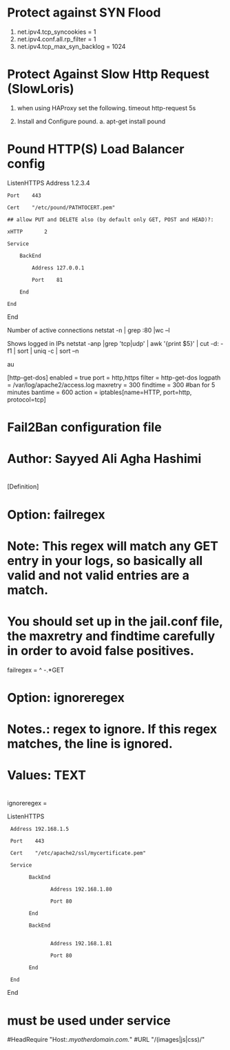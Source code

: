 Protect against SYN Flood
==========================
1. net.ipv4.tcp_syncookies = 1
2. net.ipv4.conf.all.rp_filter = 1
3. net.ipv4.tcp_max_syn_backlog = 1024 

Protect Against Slow Http Request (SlowLoris)
=============================================
1. when using HAProxy set the following.
timeout http-request 5s


1. Install and Configure pound.
	a. apt-get install pound
	
Pound HTTP(S) Load Balancer config
==================================
ListenHTTPS
Address 1.2.3.4

	Port	443

	Cert    "/etc/pound/PATHTOCERT.pem"

	## allow PUT and DELETE also (by default only GET, POST and HEAD)?:

	xHTTP		2

	Service

		BackEnd

			Address	127.0.0.1

			Port	81

		End

	End

End


Number of active connections
	netstat -n | grep :80 |wc –l

Shows logged in IPs
netstat -anp |grep 'tcp\|udp' | awk '{print $5}' | cut -d: -f1 | sort | uniq -c | sort –n

au

[http-get-dos]
enabled = true
port = http,https
filter = http-get-dos
logpath = /var/log/apache2/access.log
maxretry = 300
findtime = 300
#ban for 5 minutes
bantime = 600
action = iptables[name=HTTP, port=http, protocol=tcp]



# Fail2Ban configuration file
#
# Author: Sayyed Ali Agha Hashimi
#
[Definition]

# Option: failregex
# Note: This regex will match any GET entry in your logs, so basically all valid and not valid entries are a match.
# You should set up in the jail.conf file, the maxretry and findtime carefully in order to avoid false positives.

failregex = ^ -.*GET

# Option: ignoreregex
# Notes.: regex to ignore. If this regex matches, the line is ignored.
# Values: TEXT
#
ignoreregex =



ListenHTTPS

     Address 192.168.1.5

     Port    443

     Cert    "/etc/apache2/ssl/mycertificate.pem"

     Service

           BackEnd

                  Address 192.168.1.80

                  Port 80

           End

           BackEnd


                  Address 192.168.1.81

                  Port 80

           End

     End

End


must be used under service
==========================
#HeadRequire "Host:.*myotherdomain.com.*"
#URL "/(images|js|css)/"
